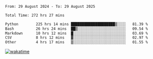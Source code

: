 <!--START_SECTION:waka-->

```txt
From: 29 August 2024 - To: 29 August 2025

Total Time: 272 hrs 27 mins

Python        225 hrs 14 mins ████████████████████▒░░░░   81.39 %
Bash          26 hrs 24 mins  ██▒░░░░░░░░░░░░░░░░░░░░░░   09.54 %
Markdown      10 hrs 12 mins  █░░░░░░░░░░░░░░░░░░░░░░░░   03.69 %
CSV           8 hrs 12 mins   ▓░░░░░░░░░░░░░░░░░░░░░░░░   02.97 %
Other         4 hrs 17 mins   ▒░░░░░░░░░░░░░░░░░░░░░░░░   01.55 %
```

<!--END_SECTION:waka-->
[![wakatime](https://wakatime.com/badge/user/5f89a63a-5294-4958-ad30-2b3455e63f2a.svg)](https://wakatime.com/@5f89a63a-5294-4958-ad30-2b3455e63f2a)
